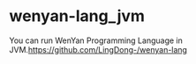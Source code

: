 # wenyan-lang_jvm
You can run WenYan Programming Language in JVM.https://github.com/LingDong-/wenyan-lang 
